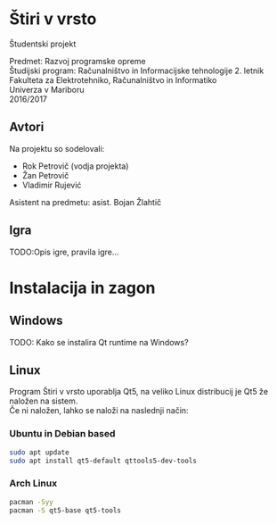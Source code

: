 # Štiri v vrsto
Študentski projekt

Predmet: Razvoj programske opreme  
Študijski program: Računalništvo in Informacijske tehnologije 2. letnik  
Fakulteta za Elektrotehniko, Računalništvo in Informatiko  
Univerza v Mariboru  
2016/2017

## Avtori
Na projektu so sodelovali:
  - Rok Petrovič (vodja projekta)
  - Žan Petrovič
  - Vladimir Rujević

Asistent na predmetu: asist. Bojan Žlahtič

## Igra
TODO:Opis igre, pravila igre...

# Instalacija in zagon
## Windows
TODO: Kako se instalira Qt runtime na Windows?
## Linux
Program Štiri v vrsto uporablja Qt5, na veliko Linux distribucij je Qt5 že naložen na sistem.  
Če ni naložen, lahko se naloži na naslednji način:
### Ubuntu in Debian based
```bash
sudo apt update
sudo apt install qt5-default qttools5-dev-tools
```
### Arch Linux
```bash
pacman -Syy
pacman -S qt5-base qt5-tools
```
